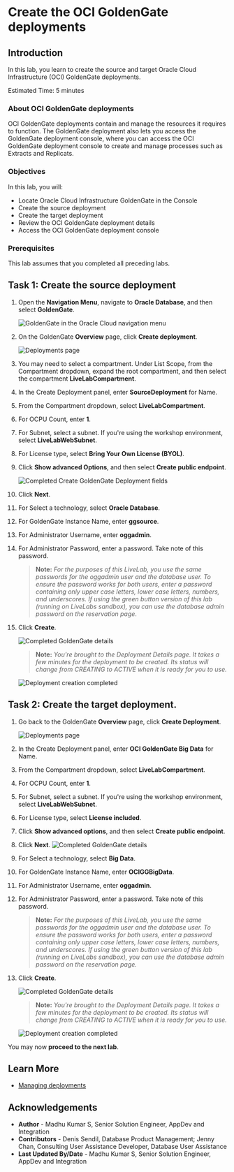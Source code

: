 # Create the OCI GoldenGate deployments

## Introduction

In this lab, you learn to create the source and target Oracle Cloud Infrastructure (OCI) GoldenGate deployments.

Estimated Time: 5 minutes

### About OCI GoldenGate deployments

OCI GoldenGate deployments contain and manage the resources it requires to function. The GoldenGate deployment also lets you access the GoldenGate deployment console, where you can access the OCI GoldenGate deployment console to create and manage processes such as Extracts and Replicats.

### Objectives

In this lab, you will:
* Locate Oracle Cloud Infrastructure GoldenGate in the Console
* Create the source deployment
* Create the target deployment
* Review the OCI GoldenGate deployment details
* Access the OCI GoldenGate deployment console

### Prerequisites

This lab assumes that you completed all preceding labs.

## Task 1: Create the source deployment

1.  Open the **Navigation Menu**, navigate to **Oracle Database**, and then select **GoldenGate**.

    ![GoldenGate in the Oracle Cloud navigation menu](images/database-goldengate.png " ")

2.  On the GoldenGate **Overview** page, click **Create deployment**.

    ![Deployments page](images/create-deployment-select.png "")
3.  You may need to select a compartment. Under List Scope, from the Compartment dropdown, expand the root compartment, and then select the compartment **LiveLabCompartment**.

4.  In the Create Deployment panel, enter **SourceDeployment** for Name.

5.  From the Compartment dropdown, select **LiveLabCompartment**.

6.  For OCPU Count, enter **1**.

7.  For Subnet, select a subnet. If you're using the workshop environment, select **LiveLabWebSubnet**.

8.  For License type, select **Bring Your Own License (BYOL)**.

9. Click **Show advanced Options**, and then select **Create public endpoint**.

    ![Completed Create GoldenGate Deployment fields](images/create-deployment-general-info.png " ")

10. Click **Next**.
11. For Select a technology, select **Oracle Database**.

11. For GoldenGate Instance Name, enter **ggsource**.

12. For Administrator Username, enter **oggadmin**.

13. For Administrator Password, enter a password. Take note of this password.

    > **Note:** *For the purposes of this LiveLab, you use the same passwords for the oggadmin user and the database user. To ensure the password works for both users, enter a password containing only upper case letters, lower case letters, numbers, and underscores. If using the green button version of this lab (running on LiveLabs sandbox), you can use the database admin password on the reservation page*.

14. Click **Create**.

    ![Completed GoldenGate details](images/create-deployment-completed.png " ")

    > **Note:** *You're brought to the Deployment Details page. It takes a few minutes for the deployment to be created. Its status will change from CREATING to ACTIVE when it is ready for you to use.*

    ![Deployment creation completed](images/deployment-active-status.png " ")

## Task 2: Create the target deployment.

1. Go back to the GoldenGate **Overview** page, click **Create Deployment**.

    ![Deployments page](images/create-deployment-select.png "")

2.  In the Create Deployment panel, enter **OCI GoldenGate Big Data** for Name.

3.  From the Compartment dropdown, select **LiveLabCompartment**.

4.  For OCPU Count, enter **1**.

5.  For Subnet, select a subnet. If you're using the workshop environment, select **LiveLabWebSubnet**.

6.  For License type, select **License included**.

7.  Click **Show advanced options**, and then select **Create public endpoint**.


8. Click **Next**.
    ![Completed GoldenGate details](images/create-deployment-click.png " ")

9. For Select a technology, select **Big Data**.

10. For GoldenGate Instance Name, enter **OCIGGBigData**.

11. For Administrator Username, enter **oggadmin**.

12. For Administrator Password, enter a password. Take note of this password.

    > **Note:** *For the purposes of this LiveLab, you use the same passwords for the oggadmin user and the database user. To ensure the password works for both users, enter a password containing only upper case letters, lower case letters, numbers, and underscores. If using the green button version of this lab (running on LiveLabs sandbox), you can use the database admin password on the reservation page.*

13. Click **Create**.

    ![Completed GoldenGate details](images/ggbd-deployment-create.png " ")

    >**Note:** *You're brought to the Deployment Details page. It takes a few minutes for the deployment to be created. Its status will change from CREATING to ACTIVE when it is ready for you to use.*


    ![Deployment creation completed](images/deployment-lanch-kafka.png " ")

You may now **proceed to the next lab**.

## Learn More

* [Managing deployments](https://docs.oracle.com/en/cloud/paas/goldengate-service/using/deployments.html)

## Acknowledgements
* **Author** - Madhu Kumar S, Senior Solution Engineer, AppDev and Integration
* **Contributors** -  Denis Sendil, Database Product Management; Jenny Chan, Consulting User Assistance Developer, Database User Assistance
* **Last Updated By/Date** - Madhu Kumar S, Senior Solution Engineer, AppDev and Integration

